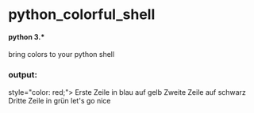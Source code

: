 # python_colorful_shell
#### python 3.*
bring colors to your python shell
### output:

style="color: red;"> Erste Zeile in blau auf gelb </span>
Zweite Zeile auf schwarz
Dritte Zeile in grün
let's go
nice

